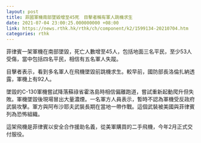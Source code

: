 ```yaml
---
layout: post
title: 菲國軍機南部墜毀增至45死　目擊者稱有軍人跳機求生
date: 2021-07-04 23:00:25.000000000 +08:00
link: https://news.rthk.hk/rthk/ch/component/k2/1599134-20210704.htm
categories: rthk
---
```


菲律賓一架軍機在南部墜毀，死亡人數增至45人，包括地面三名平民，至少53人受傷，當中包括四名平民，相信有五名軍人失蹤。

目擊者表示，看到多名軍人在飛機墜毀前跳機求生。較早前，國防部長洛倫扎納透露，軍機上有92人。

墜毀的C-130軍機嘗試降落蘇祿省霍洛島時相信偏離跑道，嘗試重新起動爬升但失敗。軍機墜毀後現場冒出大量濃煙。一名軍方人員表示，暫時不認為軍機受反政府武裝攻擊。軍方與阿布沙耶夫武裝長期在當地一帶作戰。這個武裝被美國與菲律賓列為恐怖組織。

這架飛機是菲律賓以安全合作援助名義，從美軍購買的二手飛機，今年2月正式交付服役。
